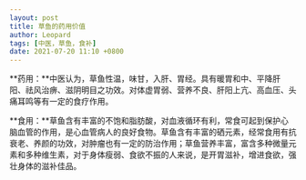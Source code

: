 ```yaml
---
layout: post
title: 草鱼的药用价值
author: Leopard
tags: [中医，草鱼，食补]
date: 2021-07-20 11:10 +0800
---
```


**药用：**中医认为，草鱼性温，味甘，入肝、胃经。具有暖胃和中、平降肝阳、祛风治痹、滋阴明目之功效。对体虚胃弱、营养不良、肝阳上亢、高血压、头痛耳鸣等有一定的食疗作用。

**食用：**草鱼含有丰富的不饱和脂肪酸，对血液循环有利，常食可起到保护心脑血管的作用，是心血管病人的良好食物。草鱼含有丰富的硒元素，经常食用有抗衰老、养颜的功效，对肿瘤也有一定的防治作用；草鱼营养丰富，富含多种微量元素和多种维生素，对于身体瘦弱、食欲不振的人来说，是开胃滋补，增进食欲，强壮身体的滋补佳品。

